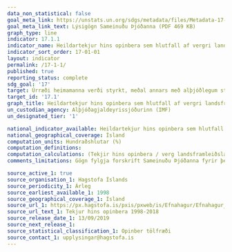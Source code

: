 ```yaml
---
data_non_statistical: false
goal_meta_link: https://unstats.un.org/sdgs/metadata/files/Metadata-17-01-01.pdf
goal_meta_link_text: Lýsigögn Sameinuðu Þjóðanna (PDF 469 KB)
graph_type: line
indicator: 17.1.1
indicator_name: Heildartekjur hins opinbera sem hlutfall af vergri landsframleiðslu, eftir uppruna.
indicator_sort_order: 17-01-01
layout: indicator
permalink: /17-1-1/
published: true
reporting_status: complete
sdg_goal: '17'
target: Úrræði heimamanna verði styrkt, meðal annars með alþjóðlegum stuðningi við þróunarlönd, til að bæta skattkerfið og aðra tekjuöflun.
target_id: '17.1'
graph_title: Heildartekjur hins opinbera sem hlutfall af vergri landsframleiðslu, eftir uppruna.
un_custodian_agency: Alþjóðagjaldeyrissjóðurinn (IMF)
un_designated_tier: '1'

national_indicator_available: Heildartekjur hins opinbera sem hlutfall af vergri landsframleiðslu, eftir uppruna.
national_geographical_coverage: Ísland
computation_units: Hundraðshlutar (%)
computation_definitions:
computation_calculations: (Tekjir hins opinbera / verg landsframleiðsla (GDP)) * 100
comments_limitations: Gögn fylgja forskrift Sameinuðu Þjóðanna fyrir þennan mælikvarða. Þessi mælikvarði var fundinn í samstarfi við sérfræðinga á þessu sviði.

source_active_1: true
source_organisation_1: Hagstofa Íslands
source_periodicity_1: Árleg
source_earliest_available_1: 1998
source_geographical_coverage_1: Ísland
source_url_1: https://px.hagstofa.is/pxis/pxweb/is/Efnahagur/Efnahagur__fjaropinber__fjarmal_opinber__fjarmal_opinber/THJ05131.px
source_url_text_1: Tekjur hins opinbera 1998-2018
source_release_date_1: 13/09/2019
source_next_release_1:
source_statistical_classification_1: Opinber tölfræði
source_contact_1: upplysingar@hagstofa.is
---
```

